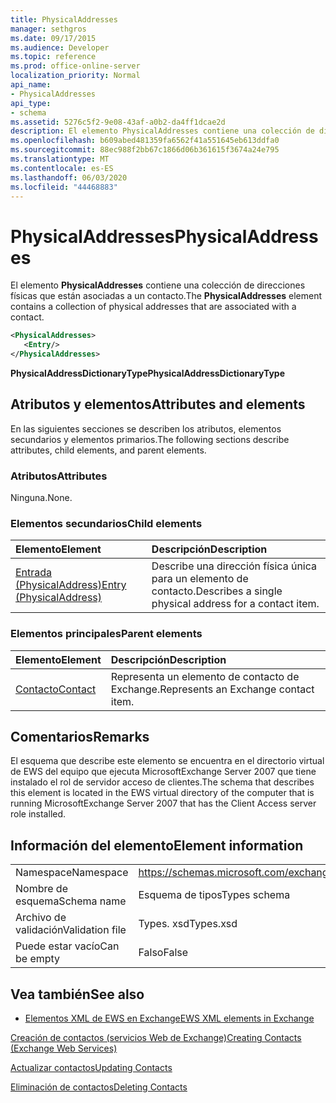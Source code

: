 ```yaml
---
title: PhysicalAddresses
manager: sethgros
ms.date: 09/17/2015
ms.audience: Developer
ms.topic: reference
ms.prod: office-online-server
localization_priority: Normal
api_name:
- PhysicalAddresses
api_type:
- schema
ms.assetid: 5276c5f2-9e08-43af-a0b2-da4ff1dcae2d
description: El elemento PhysicalAddresses contiene una colección de direcciones físicas que están asociadas a un contacto.
ms.openlocfilehash: b609abed481359fa6562f41a551645eb613ddfa0
ms.sourcegitcommit: 88ec988f2bb67c1866d06b361615f3674a24e795
ms.translationtype: MT
ms.contentlocale: es-ES
ms.lasthandoff: 06/03/2020
ms.locfileid: "44468883"
---
```

# <a name="physicaladdresses"></a><span data-ttu-id="331ff-103">PhysicalAddresses</span><span class="sxs-lookup"><span data-stu-id="331ff-103">PhysicalAddresses</span></span>

<span data-ttu-id="331ff-104">El elemento **PhysicalAddresses** contiene una colección de direcciones físicas que están asociadas a un contacto.</span><span class="sxs-lookup"><span data-stu-id="331ff-104">The **PhysicalAddresses** element contains a collection of physical addresses that are associated with a contact.</span></span> 
  
```xml
<PhysicalAddresses>
   <Entry/>
</PhysicalAddresses>
```

 <span data-ttu-id="331ff-105">**PhysicalAddressDictionaryType**</span><span class="sxs-lookup"><span data-stu-id="331ff-105">**PhysicalAddressDictionaryType**</span></span>
## <a name="attributes-and-elements"></a><span data-ttu-id="331ff-106">Atributos y elementos</span><span class="sxs-lookup"><span data-stu-id="331ff-106">Attributes and elements</span></span>

<span data-ttu-id="331ff-107">En las siguientes secciones se describen los atributos, elementos secundarios y elementos primarios.</span><span class="sxs-lookup"><span data-stu-id="331ff-107">The following sections describe attributes, child elements, and parent elements.</span></span>
  
### <a name="attributes"></a><span data-ttu-id="331ff-108">Atributos</span><span class="sxs-lookup"><span data-stu-id="331ff-108">Attributes</span></span>

<span data-ttu-id="331ff-109">Ninguna.</span><span class="sxs-lookup"><span data-stu-id="331ff-109">None.</span></span>
  
### <a name="child-elements"></a><span data-ttu-id="331ff-110">Elementos secundarios</span><span class="sxs-lookup"><span data-stu-id="331ff-110">Child elements</span></span>

|<span data-ttu-id="331ff-111">**Elemento**</span><span class="sxs-lookup"><span data-stu-id="331ff-111">**Element**</span></span>|<span data-ttu-id="331ff-112">**Descripción**</span><span class="sxs-lookup"><span data-stu-id="331ff-112">**Description**</span></span>|
|:-----|:-----|
|[<span data-ttu-id="331ff-113">Entrada (PhysicalAddress)</span><span class="sxs-lookup"><span data-stu-id="331ff-113">Entry (PhysicalAddress)</span></span>](entry-physicaladdress.md) <br/> |<span data-ttu-id="331ff-114">Describe una dirección física única para un elemento de contacto.</span><span class="sxs-lookup"><span data-stu-id="331ff-114">Describes a single physical address for a contact item.</span></span>  <br/> |
   
### <a name="parent-elements"></a><span data-ttu-id="331ff-115">Elementos principales</span><span class="sxs-lookup"><span data-stu-id="331ff-115">Parent elements</span></span>

|<span data-ttu-id="331ff-116">**Elemento**</span><span class="sxs-lookup"><span data-stu-id="331ff-116">**Element**</span></span>|<span data-ttu-id="331ff-117">**Descripción**</span><span class="sxs-lookup"><span data-stu-id="331ff-117">**Description**</span></span>|
|:-----|:-----|
|[<span data-ttu-id="331ff-118">Contacto</span><span class="sxs-lookup"><span data-stu-id="331ff-118">Contact</span></span>](contact.md) <br/> |<span data-ttu-id="331ff-119">Representa un elemento de contacto de Exchange.</span><span class="sxs-lookup"><span data-stu-id="331ff-119">Represents an Exchange contact item.</span></span>  <br/> |
   
## <a name="remarks"></a><span data-ttu-id="331ff-120">Comentarios</span><span class="sxs-lookup"><span data-stu-id="331ff-120">Remarks</span></span>

<span data-ttu-id="331ff-121">El esquema que describe este elemento se encuentra en el directorio virtual de EWS del equipo que ejecuta MicrosoftExchange Server 2007 que tiene instalado el rol de servidor acceso de clientes.</span><span class="sxs-lookup"><span data-stu-id="331ff-121">The schema that describes this element is located in the EWS virtual directory of the computer that is running MicrosoftExchange Server 2007 that has the Client Access server role installed.</span></span>
  
## <a name="element-information"></a><span data-ttu-id="331ff-122">Información del elemento</span><span class="sxs-lookup"><span data-stu-id="331ff-122">Element information</span></span>

|||
|:-----|:-----|
|<span data-ttu-id="331ff-123">Namespace</span><span class="sxs-lookup"><span data-stu-id="331ff-123">Namespace</span></span>  <br/> |https://schemas.microsoft.com/exchange/services/2006/types  <br/> |
|<span data-ttu-id="331ff-124">Nombre de esquema</span><span class="sxs-lookup"><span data-stu-id="331ff-124">Schema name</span></span>  <br/> |<span data-ttu-id="331ff-125">Esquema de tipos</span><span class="sxs-lookup"><span data-stu-id="331ff-125">Types schema</span></span>  <br/> |
|<span data-ttu-id="331ff-126">Archivo de validación</span><span class="sxs-lookup"><span data-stu-id="331ff-126">Validation file</span></span>  <br/> |<span data-ttu-id="331ff-127">Types. xsd</span><span class="sxs-lookup"><span data-stu-id="331ff-127">Types.xsd</span></span>  <br/> |
|<span data-ttu-id="331ff-128">Puede estar vacío</span><span class="sxs-lookup"><span data-stu-id="331ff-128">Can be empty</span></span>  <br/> |<span data-ttu-id="331ff-129">Falso</span><span class="sxs-lookup"><span data-stu-id="331ff-129">False</span></span>  <br/> |
   
## <a name="see-also"></a><span data-ttu-id="331ff-130">Vea también</span><span class="sxs-lookup"><span data-stu-id="331ff-130">See also</span></span>



- [<span data-ttu-id="331ff-131">Elementos XML de EWS en Exchange</span><span class="sxs-lookup"><span data-stu-id="331ff-131">EWS XML elements in Exchange</span></span>](ews-xml-elements-in-exchange.md)


[<span data-ttu-id="331ff-132">Creación de contactos (servicios Web de Exchange)</span><span class="sxs-lookup"><span data-stu-id="331ff-132">Creating Contacts (Exchange Web Services)</span></span>](https://msdn.microsoft.com/library/4845917e-70d1-481c-bbd7-011ec6571789%28Office.15%29.aspx)
  
[<span data-ttu-id="331ff-133">Actualizar contactos</span><span class="sxs-lookup"><span data-stu-id="331ff-133">Updating Contacts</span></span>](https://msdn.microsoft.com/library/9a865953-b94a-4229-b632-2dee433314be%28Office.15%29.aspx)
  
[<span data-ttu-id="331ff-134">Eliminación de contactos</span><span class="sxs-lookup"><span data-stu-id="331ff-134">Deleting Contacts</span></span>](https://msdn.microsoft.com/library/fcc3dc84-cd3e-455e-a1a7-ae6921c9b588%28Office.15%29.aspx)

